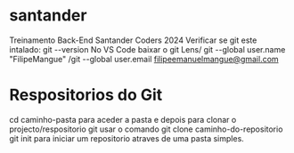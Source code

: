 # santander
Treinamento Back-End  Santander Coders 2024 
Verificar se git este intalado: git --version
No VS Code baixar o git Lens/ git --global user.name "FilipeMangue" /git --global user.email filipeemanuelmangue@gmail.com

# Respositorios do Git
cd caminho-pasta para aceder a pasta e depois para clonar o projecto/respositorio git usar o comando git clone caminho-do-repositorio
git init para iniciar um repositorio atraves de uma pasta  simples.
